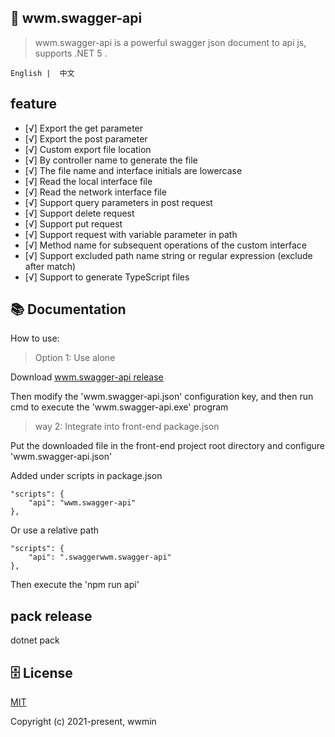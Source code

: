 ﻿## 🦄 wwm.swagger-api

> wwm.swagger-api is a powerful swagger json document to api js, supports .NET 5 .

    English |  中文

## feature
- [√] Export the get parameter
- [√] Export the post parameter
- [√] Custom export file location
- [√] By controller name to generate the file
- [√] The file name and interface initials are lowercase
- [√] Read the local interface file
- [√] Read the network interface file
- [√] Support query parameters in post request
- [√] Support delete request
- [√] Support put request
- [√] Support request with variable parameter in path
- [√] Method name for subsequent operations of the custom interface
- [√] Support excluded path name string or regular expression (exclude after match)
- [√] Support to generate TypeScript files

## 📚 Documentation
How to use: 

> Option 1: Use alone

Download [wwm.swagger-api release](https://github.com/wwmin/wwm.swagger-api/releases)

Then modify the 'wwm.swagger-api.json' configuration key, and then run cmd to execute the 'wwm.swagger-api.exe' program

> way 2: Integrate into front-end package.json

Put the downloaded file in the front-end project root directory and configure 'wwm.swagger-api.json'

Added under scripts in package.json
```
"scripts": {
	"api": "wwm.swagger-api"
},
```

Or use a relative path

```
"scripts": {
	"api": ".swaggerwwm.swagger-api"
},
```

Then execute the 'npm run api'
## pack release
dotnet pack

## 🗄 License

[MIT](https://opensource.org/licenses/MIT)

Copyright (c) 2021-present, wwmin